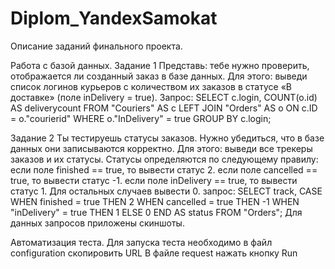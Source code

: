 # Diplom_YandexSamokat
Описание заданий финального проекта.

Работа с базой данных.
Задание 1 Представь: тебе нужно проверить, отображается ли созданный заказ в базе данных. Для этого: выведи список логинов курьеров с количеством их заказов в статусе «В доставке» (поле inDelivery = true). 
Запрос: 
SELECT c.login, COUNT(o.id) AS deliverycount
FROM "Couriers" AS c LEFT JOIN "Orders" AS o ON c.ID = o."courierid"
WHERE o."InDelivery" = true
GROUP BY c.login; 

Задание 2 Ты тестируешь статусы заказов. Нужно убедиться, что в базе данных они записываются корректно. Для этого: выведи все трекеры заказов и их статусы. Статусы определяются по следующему правилу: 
если поле finished == true, то вывести статус 2. 
если поле canсelled == true, то вывести статус -1. 
если поле inDelivery == true, то вывести статус 1. 
Для остальных случаев вывести 0. запрос: SELECT track, CASE WHEN finished = true THEN 2 WHEN cancelled = true THEN -1 WHEN "inDelivery" = true THEN 1 ELSE 0 END AS status FROM "Orders"; Для данных запросов приложены скиншоты.

Автоматизация теста.
Для запуска теста необходимо в файл configuration скопировить URL В файле request нажать кнопку Run
